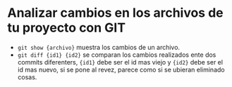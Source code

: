 # Analizar cambios en los archivos de tu proyecto con GIT

* `git show {archivo}` muestra los cambios de un archivo.
* `git diff {id1} {id2}` se comparan los cambios realizados ente dos commits diferenters, `{id1}` debe ser el id mas viejo y `{id2}` debe ser el id mas nuevo, si se pone al revez, parece como si se ubieran eliminado cosas.